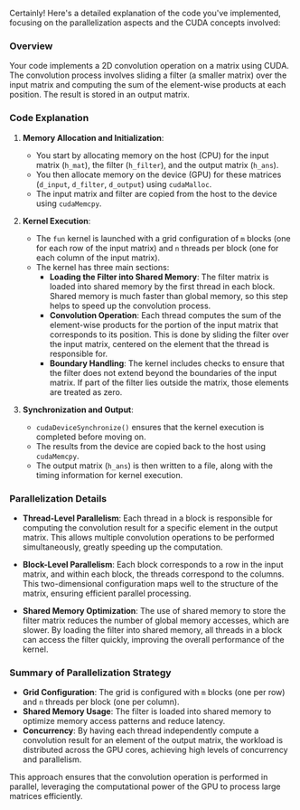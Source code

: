 Certainly! Here's a detailed explanation of the code you've implemented, focusing on the parallelization aspects and the CUDA concepts involved:

### Overview
Your code implements a 2D convolution operation on a matrix using CUDA. The convolution process involves sliding a filter (a smaller matrix) over the input matrix and computing the sum of the element-wise products at each position. The result is stored in an output matrix.

### Code Explanation

1. **Memory Allocation and Initialization**:
   - You start by allocating memory on the host (CPU) for the input matrix (`h_mat`), the filter (`h_filter`), and the output matrix (`h_ans`).
   - You then allocate memory on the device (GPU) for these matrices (`d_input`, `d_filter`, `d_output`) using `cudaMalloc`.
   - The input matrix and filter are copied from the host to the device using `cudaMemcpy`.

2. **Kernel Execution**:
   - The `fun` kernel is launched with a grid configuration of `m` blocks (one for each row of the input matrix) and `n` threads per block (one for each column of the input matrix).
   - The kernel has three main sections:
     - **Loading the Filter into Shared Memory**: The filter matrix is loaded into shared memory by the first thread in each block. Shared memory is much faster than global memory, so this step helps to speed up the convolution process.
     - **Convolution Operation**: Each thread computes the sum of the element-wise products for the portion of the input matrix that corresponds to its position. This is done by sliding the filter over the input matrix, centered on the element that the thread is responsible for.
     - **Boundary Handling**: The kernel includes checks to ensure that the filter does not extend beyond the boundaries of the input matrix. If part of the filter lies outside the matrix, those elements are treated as zero.

3. **Synchronization and Output**:
   - `cudaDeviceSynchronize()` ensures that the kernel execution is completed before moving on.
   - The results from the device are copied back to the host using `cudaMemcpy`.
   - The output matrix (`h_ans`) is then written to a file, along with the timing information for kernel execution.

### Parallelization Details

- **Thread-Level Parallelism**: Each thread in a block is responsible for computing the convolution result for a specific element in the output matrix. This allows multiple convolution operations to be performed simultaneously, greatly speeding up the computation.
  
- **Block-Level Parallelism**: Each block corresponds to a row in the input matrix, and within each block, the threads correspond to the columns. This two-dimensional configuration maps well to the structure of the matrix, ensuring efficient parallel processing.

- **Shared Memory Optimization**: The use of shared memory to store the filter matrix reduces the number of global memory accesses, which are slower. By loading the filter into shared memory, all threads in a block can access the filter quickly, improving the overall performance of the kernel.

### Summary of Parallelization Strategy

- **Grid Configuration**: The grid is configured with `m` blocks (one per row) and `n` threads per block (one per column).
- **Shared Memory Usage**: The filter is loaded into shared memory to optimize memory access patterns and reduce latency.
- **Concurrency**: By having each thread independently compute a convolution result for an element of the output matrix, the workload is distributed across the GPU cores, achieving high levels of concurrency and parallelism.

This approach ensures that the convolution operation is performed in parallel, leveraging the computational power of the GPU to process large matrices efficiently.